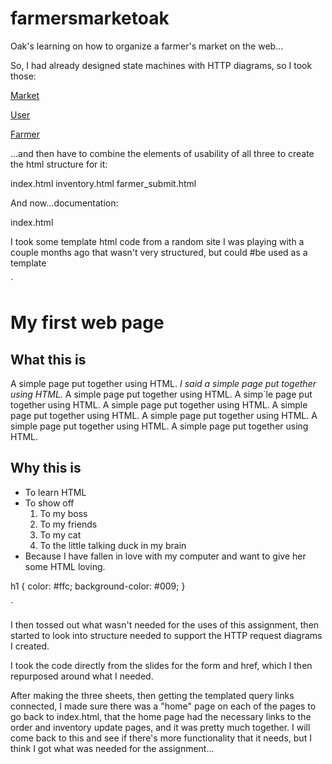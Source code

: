 farmersmarketoak
================

Oak's learning on how to organize a farmer's market on the web...

So, I had already designed state machines with HTTP diagrams, so I took those:

[Market](http://i.imgur.com/hEnrSFw.png?1)

[User](http://i.imgur.com/lsLkRfW.png?1)

[Farmer](http://i.imgur.com/iwqdVZQ.png?1)

...and then have to combine the elements of usability of all three to create the html structure for it:

index.html
inventory.html
farmer_submit.html

And now...documentation:

index.html

I took some template html code from a random site I was playing with a couple months ago that wasn't very structured, but could #be used as a template

`

<!DOCTYPE html>
<html>
<head>
    <title>My first web page</title>
    <link rel="stylesheet" href="style.css">
    
</head>
<h1>My first web page</h1>

<h2>What this is</h2>
<p>A simple page put together using HTML. <em>I said a simple page put together using HTML.</em> A simple page put together using HTML. A simp`le page put together using HTML. A simple page put together using HTML. A simple page put together using HTML. A simple page put together using HTML. A simple page put together using HTML. A simple page put together using HTML.</p>

<h2>Why this is</h2>
<ul>
    <li>To learn HTML</li>
    <li>
        To show off
        <ol>
            <li>To my boss</li>
            <li>To my friends</li>
            <li>To my cat</li>
            <li>To the little talking duck in my brain</li>
        </ol>
    </li>
    <li>Because I have fallen in love with my computer and want to give her some HTML loving.</li>
</ul>

h1 {
    color: #ffc;
    background-color: #009;
}

`

I then tossed out what wasn't needed for the uses of this assignment, then started to look into structure needed to support the HTTP request diagrams I created. 

I took the code directly from the slides for the form and href, which I then repurposed around what I needed. 

After making the three sheets, then getting the templated query links connected, I made sure there was a "home" page on each of the pages to go back to index.html, that the home page had the necessary links to the order and inventory update pages, and it was pretty much together. I will come back to this and see if there's more functionality that it needs, but I think I got what was needed for the assignment...
